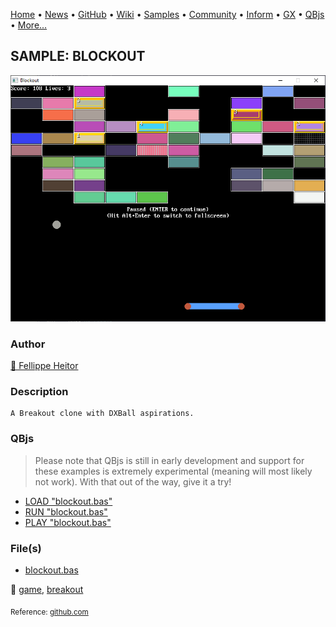 [Home](https://qb64.com) • [News](../../news.md) • [GitHub](https://github.com/QB64Official/qb64) • [Wiki](https://github.com/QB64Official/qb64/wiki) • [Samples](../../samples.md) • [Community](../../community.md) • [Inform](../../inform.md) • [GX](../../gx.md) • [QBjs](../../qbjs.md) • [More...](../../more.md)

## SAMPLE: BLOCKOUT

![screenshot.png](img/screenshot.png)

### Author

[🐝 Fellippe Heitor](../fellippe-heitor.md) 

### Description

```text
A Breakout clone with DXBall aspirations.
```

### QBjs

> Please note that QBjs is still in early development and support for these examples is extremely experimental (meaning will most likely not work). With that out of the way, give it a try!

* [LOAD "blockout.bas"](https://v6p9d9t4.ssl.hwcdn.net/html/5963335/index.html?src=https://qb64.com/samples/blockout/src/blockout.bas)
* [RUN "blockout.bas"](https://v6p9d9t4.ssl.hwcdn.net/html/5963335/index.html?mode=auto&src=https://qb64.com/samples/blockout/src/blockout.bas)
* [PLAY "blockout.bas"](https://v6p9d9t4.ssl.hwcdn.net/html/5963335/index.html?mode=play&src=https://qb64.com/samples/blockout/src/blockout.bas)

### File(s)

* [blockout.bas](src/blockout.bas)

🔗 [game](../game.md), [breakout](../breakout.md)


<sub>Reference: [github.com](https://github.com/FellippeHeitor/Blockout/) </sub>
